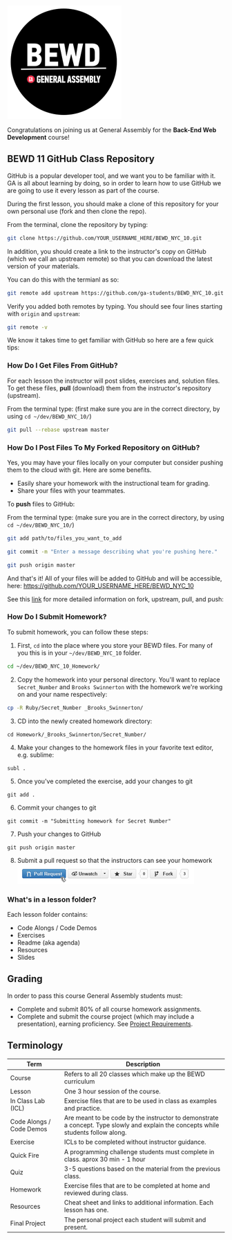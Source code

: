 ![BEWD Logo](assets/BEWD_Logo.png)

Congratulations on joining us at General Assembly for the __Back-End Web Development__ course!

## BEWD 11 GitHub Class Repository
GitHub is a popular developer tool, and we want you to be familiar with it. GA is all about learning by doing, so in order to learn how to use GitHub we are going to use it every lesson as part of the course.

During the first lesson, you should make a clone of this repository for your own personal use (fork and then clone the repo). 

From the terminal, clone the repository by typing:
```bash
git clone https://github.com/YOUR_USERNAME_HERE/BEWD_NYC_10.git
```
In addition, you should create a link to the instructor's copy on GitHub (which we call an upstream remote) so that you can download the latest version of your materials.

You can do this with the termianl as so:
```bash
git remote add upstream https://github.com/ga-students/BEWD_NYC_10.git 
```
Verify you added both remotes by typing. You should see four lines starting with `origin` and `upstream`:
```bash
git remote -v
```
We know it takes time to get familiar with GitHub so here are a few quick tips:


### How Do I Get Files From GitHub?
For each lesson the instructor will post slides, exercises and, solution files. To get these files, __pull__ (download) them from the instructor's repository (upstream). 

From the terminal type: (first make sure you are in the correct directory, by using `cd ~/dev/BEWD_NYC_10/`)
```bash
git pull --rebase upstream master
```
	
### How Do I Post Files To My Forked Repository on GitHub?
Yes, you may have your files locally on your computer but consider pushing them to the cloud with git. Here are some benefits. 

*	Easily share your homework with the instructional team for grading.
*	Share your files with your teammates.

To __push__ files to GitHub:

From the terminal type:
(make sure you are in the correct directory, by using `cd ~/dev/BEWD_NYC_10/`)
```bash
git add path/to/files_you_want_to_add
```

```bash
git commit -m "Enter a message describing what you're pushing here."
```

```bash
git push origin master
```

And that's it! All of your files will be added to GitHub and will be accessible, here: https://github.com/YOUR_USERNAME_HERE/BEWD_NYC_10

See this [link](https://help.github.com/articles/fork-a-repo) for more detailed information on fork, upstream, pull, and push:


### How Do I Submit Homework?
To submit homework, you can follow these steps:

1. First, `cd` into the place where you store your BEWD files. For many of you this is in your `~/dev/BEWD_NYC_10` folder.
```bash
cd ~/dev/BEWD_NYC_10_Homework/
```

2. Copy the homework into your personal directory. You'll want to replace `Secret_Number` and `Brooks Swinnerton` with the homework we're working on and your name respectively:  
```bash
cp -R Ruby/Secret_Number _Brooks_Swinnerton/
```

3. CD into the newly created homework directory:  
```
cd Homework/_Brooks_Swinnerton/Secret_Number/
```

4. Make your changes to the homework files in your favorite text editor, e.g. sublime:  
```
subl .
```

5. Once you've completed the exercise, add your changes to git  
```
git add .
```

6. Commit your changes to git
```
git commit -m "Submitting homework for Secret Number"
```

7. Push your changes to GitHub
```
git push origin master
```

8. Submit a pull request so that the instructors can see your homework
![Pull Request](assets/GitHub/pull_request_button.png)

### What's in a lesson folder?
Each lesson folder contains:

*	Code Alongs / Code Demos
*	Exercises
*	Readme (aka agenda)
*	Resources
*	Slides


## Grading
In order to pass this course General Assembly students must:

*	Complete and submit 80% of all course homework assignments. 
*	Complete and submit the course project (which may include a presentation), earning 	proficiency. See [Project Requirements](Final_Project/final_project_requirements.md). 


## Terminology
|Term|Description|
|---|---|
|Course|Refers to all 20 classes which make up the BEWD curriculum|
|Lesson |One 3 hour session of the course. |
|In Class Lab (ICL)|Exercise files that are to be used in class as examples and practice.|
|Code Alongs / Code Demos| Are meant to be code by the instructor to demonstrate a concept. Type slowly and explain the concepts while students follow along.|
|Exercise |ICLs to be completed without instructor guidance.|
|Quick Fire| A programming challenge students must complete in class. aprox 30 min - 1 hour|
|Quiz|3-5 questions based on the material from the previous class.|
|Homework|Exercise files that are to be completed at home and reviewed during class.|
|Resources| Cheat sheet and links to additional information. Each lesson has one.|
|Final Project|The personal project each student will submit and present.|
